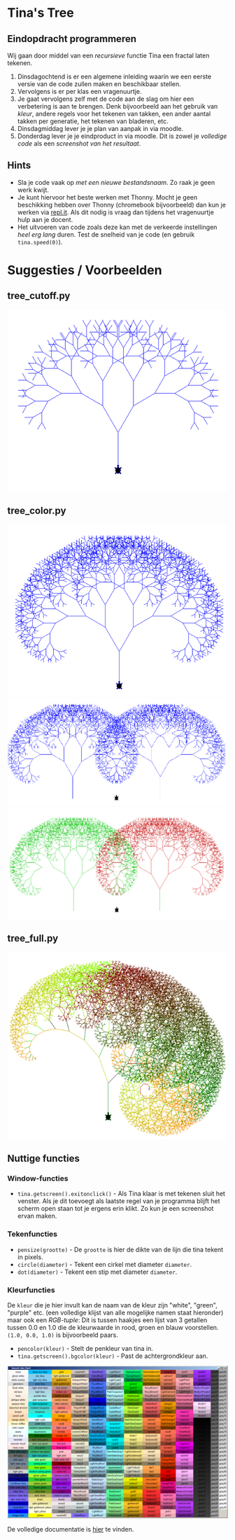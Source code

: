 # Tina's Tree

## Eindopdracht programmeren

Wij gaan door middel van een _recursieve_ functie Tina een fractal laten tekenen.

1.  Dinsdagochtend is er een algemene inleiding waarin we een eerste versie van de code zullen maken en beschikbaar stellen.
2.  Vervolgens is er per klas een vragenuurtje.
3.  Je gaat vervolgens zelf met de code aan de slag om hier een verbetering is aan te brengen. Denk bijvoorbeeld aan het gebruik van _kleur_, andere regels voor het tekenen van takken, een ander aantal takken per generatie, het tekenen van bladeren, etc.
4.  Dinsdagmiddag lever je je plan van aanpak in via moodle.
5.  Donderdag lever je je eindproduct in via moodle. Dit is zowel je _volledige code_ als een _screenshot van het resultaat_.

## Hints

-   Sla je code vaak op _met een nieuwe bestandsnaam_. Zo raak je geen werk kwijt.
-   Je kunt hiervoor het beste werken met Thonny. Mocht je geen beschikking hebben over Thonny (chromebook bijvoorbeeld) dan kun je werken via [repl.it](https://repl.it/). Als dit nodig is vraag dan tijdens het vragenuurtje hulp aan je docent.
-   Het uitvoeren van code zoals deze kan met de verkeerde instellingen _heel erg lang_ duren. Test de snelheid van je code (en gebruik `tina.speed(0)`).

# Suggesties / Voorbeelden

## tree_cutoff.py

![Voorbeeld 1](examples/ex01.PNG "Een eerste boom")

## tree_color.py

![Voorbeeld 2](examples/ex02.PNG "Veel takken")
![Voorbeeld 3](examples/ex03.PNG "Twee bomen")
![Voorbeeld 4](examples/ex04.PNG "Twee bomen met verschillende kleuren")

## tree_full.py

![Voorbeeld 10](examples/ex10.PNG "Scheef en met varierende kleuren")

## Nuttige functies

### Window-functies

-   `tina.getscreen().exitonclick()` - Als Tina klaar is met tekenen sluit het venster. Als je dit toevoegt als laatste regel van je programma blijft het scherm open staan tot je ergens erin klikt. Zo kun je een screenshot ervan maken.

### Tekenfuncties

-   `pensize(grootte)` - De `grootte` is hier de dikte van de lijn die tina tekent in pixels.
-   `circle(diameter)` - Tekent een cirkel met diameter `diameter`.
-   `dot(diameter)` - Tekent een stip met diameter `diameter`.

### Kleurfuncties

De `kleur` die je hier invult kan de naam van de kleur zijn "white", "green", "purple" etc. (een volledige klijst van alle mogelijke namen staat hieronder) maar ook een _RGB-tuple_: Dit is tussen haakjes een lijst van 3 getallen tussen 0.0 en 1.0 die de kleurwaarde in rood, groen en blauw voorstellen. `(1.0, 0.0, 1.0)` is bijvoorbeeld paars.

-   `pencolor(kleur)` - Stelt de penkleur van tina in.
-   `tina.getscreen().bgcolor(kleur)` - Past de achtergrondkleur aan.

![tkinter colors](img/colornames.png "Alle mogelijke kleuren")

De volledige documentatie is [hier](https://docs.python.org/3.8/library/turtle.html) te vinden.
